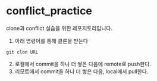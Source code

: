 # conflict_practice
clone과 conflict 실습을 위한 레포지토리입니다.

1. 아래 명령어를 통해 클론을 받는다
```baxh
git clon URL
```
2. 로컬에서 commit을 하나 더 쌓은 다음에 remote로 push한다.
3. 리모트에서 commit을 하나 더 쌓은 다음, local에서 pull한다.
